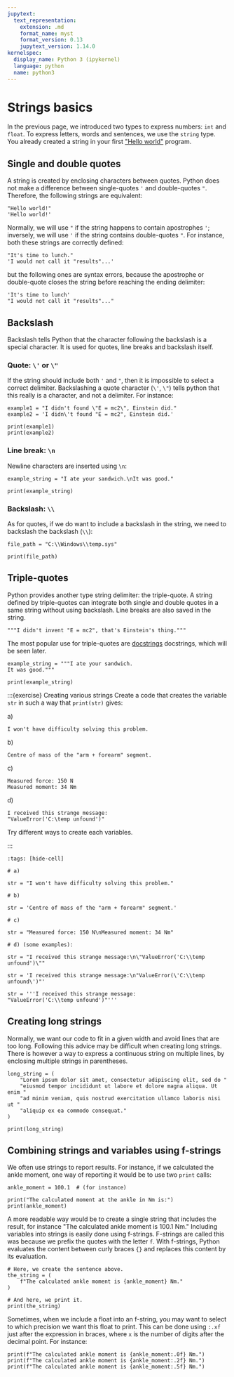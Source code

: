 ```yaml
---
jupytext:
  text_representation:
    extension: .md
    format_name: myst
    format_version: 0.13
    jupytext_version: 1.14.0
kernelspec:
  display_name: Python 3 (ipykernel)
  language: python
  name: python3
---
```


# Strings basics

In the previous page, we introduced two types to express numbers: `int` and `float`. To express letters, words and sentences, we use the `string` type. You already created a string in your first ["Hello world"](python_using_spyder.md) program.

## Single and double quotes

A string is created by enclosing characters between quotes. Python does not make a difference between single-quotes `'` and double-quotes `"`. Therefore, the following strings are equivalent:

```
"Hello world!"
'Hello world!'
```

Normally, we will use `"` if the string happens to contain apostrophes `'`; inversely, we will use `'` if the string contains double-quotes `"`. For instance, both these strings are correctly defined:

```
"It's time to lunch."
'I would not call it "results"...'
```

but the following ones are syntax errors, because the apostrophe or double-quote closes the string before reaching the ending delimiter:

```
'It's time to lunch'
"I would not call it "results"..."
```

## Backslash

Backslash tells Python that the character following the backslash is a special character. It is used for quotes, line breaks and backslash itself.

### Quote: `\'` or `\"`

If the string should include both `'` and `"`, then it is impossible to select a correct delimiter. Backslashing a quote character (`\'`, `\"`) tells python that this really is a character, and not a delimiter. For instance:

```{code-cell} ipython3
example1 = "I didn't found \"E = mc2\", Einstein did."
example2 = 'I didn\'t found "E = mc2", Einstein did.'

print(example1)
print(example2)
```

### Line break: `\n`

Newline characters are inserted using `\n`:

```{code-cell} ipython3
example_string = "I ate your sandwich.\nIt was good."

print(example_string)
```

### Backslash: `\\`

As for quotes, if we do want to include a backslash in the string, we need to backslash the backslash (`\\`):

```{code-cell} ipython3
file_path = "C:\\Windows\\temp.sys"

print(file_path)
```

## Triple-quotes

Python provides another type string delimiter: the triple-quote. A string defined by triple-quotes can integrate both single and double quotes in a same string without using backslash. Line breaks are also saved in the string.

```
"""I didn't invent "E = mc2", that's Einstein's thing."""
```

The most popular use for triple-quotes are [docstrings](python_functions_docstrings.md) docstrings, which will be seen later.

```{code-cell} ipython3
example_string = """I ate your sandwich.
It was good."""

print(example_string)
```

:::{exercise} Creating various strings
Create a code that creates the variable `str` in such a way that `print(str)` gives:

a)

    I won't have difficulty solving this problem.

b)

    Centre of mass of the "arm + forearm" segment.

c)

    Measured force: 150 N
    Measured moment: 34 Nm

d)

    I received this strange message:
    "ValueError('C:\temp unfound')"

Try different ways to create each variables.

:::

```{code-cell} ipython3
:tags: [hide-cell]

# a)

str = "I won't have difficulty solving this problem."

# b)

str = 'Centre of mass of the "arm + forearm" segment.'

# c)

str = "Measured force: 150 N\nMeasured moment: 34 Nm"

# d) (some examples):

str = "I received this strange message:\n\"ValueError('C:\\temp unfound')\""

str = 'I received this strange message:\n"ValueError(\'C:\\temp unfound\')"'

str = '''I received this strange message:
"ValueError('C:\\temp unfound')"'''
```

## Creating long strings

Normally, we want our code to fit in a given width and avoid lines that are too long. Following this advice may be difficult when creating long strings. There is however a way to express a continuous string on multiple lines, by enclosing multiple strings in parentheses.

```{code-cell} ipython3
long_string = (
    "Lorem ipsum dolor sit amet, consectetur adipiscing elit, sed do "
    "eiusmod tempor incididunt ut labore et dolore magna aliqua. Ut enim "
    "ad minim veniam, quis nostrud exercitation ullamco laboris nisi ut "
    "aliquip ex ea commodo consequat."
)

print(long_string)
```

## Combining strings and variables using f-strings

We often use strings to report results. For instance, if we calculated the ankle moment, one way of reporting it would be to use two `print` calls:

```{code-cell} ipython3
ankle_moment = 100.1  # (for instance)

print("The calculated moment at the ankle in Nm is:")
print(ankle_moment)
```

A more readable way would be to create a single string that includes the result, for instance "The calculated ankle moment is 100.1 Nm." Including variables into strings is easily done using f-strings. F-strings are called this was because we prefix the quotes with the letter `f`. With f-strings, Python evaluates the content between curly braces `{}` and replaces this content by its evaluation.

```{code-cell} ipython3
# Here, we create the sentence above.
the_string = (
    f"The calculated ankle moment is {ankle_moment} Nm."
)

# And here, we print it.
print(the_string)
```

Sometimes, when we include a float into an f-string, you may want to select to which precision we want this float to print. This can be done using `:.xf` just after the expression in braces, where `x` is the number of digits after the decimal point. For instance:

```{code-cell}
print(f"The calculated ankle moment is {ankle_moment:.0f} Nm.")
print(f"The calculated ankle moment is {ankle_moment:.2f} Nm.")
print(f"The calculated ankle moment is {ankle_moment:.5f} Nm.")
```
